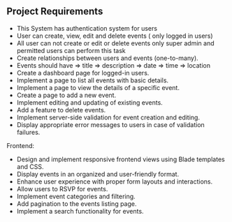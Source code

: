 ## Project Requirements

-   This System has authentication system for users
-   User can create, view, edit and delete events ( only logged in users)
-   All user can not create or edit or delete events only super admin and
    permitted users can perform this task
-   Create relationships between users and events (one-to-many).
-   Events should have
    => title
    => description
    => date
    => time
    => location
-   Create a dashboard page for logged-in users.
-   Implement a page to list all events with basic details.
-   Implement a page to view the details of a specific event.
-   Create a page to add a new event.
-   Implement editing and updating of existing events.
-   Add a feature to delete events.
-   Implement server-side validation for event creation and editing.
-   Display appropriate error messages to users in case of validation failures.

Frontend:

-   Design and implement responsive frontend views using Blade templates and CSS.
-   Display events in an organized and user-friendly format.
-   Enhance user experience with proper form layouts and interactions.
-   Allow users to RSVP for events.
-   Implement event categories and filtering.
-   Add pagination to the events listing page.
-   Implement a search functionality for events.
